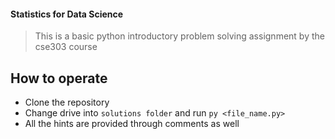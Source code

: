 #### Statistics for Data Science
> This is a basic python introductory problem solving assignment by the cse303 course

## How to operate
- Clone the repository
- Change drive into `solutions folder` and run `py <file_name.py>`
- All the hints are provided through comments as well